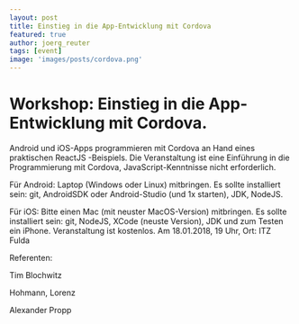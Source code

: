 ```yaml
---
layout: post
title: Einstieg in die App-Entwicklung mit Cordova
featured: true
author: joerg_reuter
tags: [event]
image: 'images/posts/cordova.png'
---
```


# Workshop: Einstieg in die App-Entwicklung mit Cordova.

Android und iOS-Apps programmieren mit Cordova an Hand eines praktischen ReactJS -Beispiels. Die Veranstaltung ist eine Einführung in die Programmierung mit Cordova, JavaScript-Kenntnisse nicht erforderlich.


Für Android: Laptop (Windows oder Linux) mitbringen.
Es sollte installiert sein: git, AndroidSDK oder Android-Studio (und 1x starten), JDK, NodeJS. 


Für iOS: Bitte einen Mac (mit neuster MacOS-Version) mitbringen. 
Es sollte installiert sein: git, NodeJS, XCode (neuste Version), JDK und zum Testen ein iPhone.
Veranstaltung ist kostenlos. 
Am 18.01.2018, 19 Uhr, Ort: ITZ Fulda


Referenten: 

Tim Blochwitz

Hohmann, Lorenz

Alexander Propp
